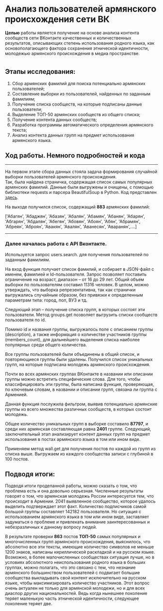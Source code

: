 # **Анализ пользователей армянского происхождения сети ВК**
**Целью** работы является получение на основе анализа контента сообществ сети 
ВКонтакте качественных и количественных результатов, описывающих степень использования 
родного языка, как основополагающего фактора сохранения 
этнической идентичности, молодежью армянского происхождения в медиа пространстве. 
#
## Этапы исследования:
1) Сбор армянских фамилий для поиска потенциально армянских пользователей;
2) Составление выборки из пользователей, найденных по заданным фамилиям;
3) Получение списка сообществ, на которые подписаны данные пользователи;
4) Выделение ТОП-50 армянских сообществ из общего списка;
5) Получение контента данных сообществ;
5) Разработка программы автоматического определения армянского текста;
7) Анализ контекта данных групп на предмет использования армянского языка.

## Ход работы. Немного подробностей и кода
***
На первом этапе сбора данных стояла задача формирования случайной выборки пользователей армянского происхождения.  
Так, была найдена страничка, содержащая список самых популярных армянских фамилий.  Данные были выгружены и очищены, с помощью библиотеки requests и парсера BeautifulSoup в Python. Код представлен [здесь](https://github.com/katemamyan/datamanegment-/blob/master/%D5%A1%D5%A6%D5%A3%D5%A1%D5%B6%D5%B8%D6%82%D5%B6%D5%B6%D5%A5%D6%80%D5%AB%20%D6%81%D5%B8%D6%82%D6%81%D5%A1%D5%AF.ipynb).

На выходе получился список, содержащий **883** армянских фамилий:

['Абагян', 'Абаджян', 'Абазян', 'Абалян', 'Абамян', 'Абанян', 'Абарян', 'Абгарян', 
'Абдалян', 'Абегян', 'Абовян', 'Абоян', 'Абян', 'Абрамян', 'Абреян', 'Аброян', 'Авакян', 
'Авалян', 'Аванесян', 'Аваранян',....]
***
### Далее началась работа с API Вконтакте. 
Используется запрос users.search. для получения пользователей по заданным фамилиям.

На вход функция получает список фамилий, и собирает в JSON-файл с именем, фамилией и Id-пользователя. Запрос позволяет поставить ограничение на возраст, диапазон – от 16 до 29 лет.  Общий объем выборки по пользователям составил 11316 человек. В целом, можно утверждать, что выборка репрезентативна, так как странички выгружались случайным образом, без привязки к определенным параметрам типа: город, пол, ВУЗ и тд.

Следующий этап – получение списка групп, в которых состоят эти пользователи. 
Метод groups.get позволяет выгрузить списки сообществ пользователя по id.

Помимо id и названия группы, выгружалось поле с описанием группы (description), а также информация о количестве участников группы (members_count), для дальнейшего выделения списка наиболее популярных среди общего количества.

Все группы пользователей были объединены в общий список, и повторяющиеся группы были удалены. Получился список уникальных групп, на которые подписана молодежь армянского происхождения.

Почти во всех армянских группах ВКонтакте в названии или описании группы можно встретить специфические слова. Для того, чтобы классифицировать эти группы, была написана функция, проверяющая, по ключевым словам, в названии и описании групп, связана ли группа с Арменией. 

Данная функция послужила фильтром, выявив потенциально армянские группы из всего множества различных сообществ, в которых состоит молодежь. 

Общее количество уникальных групп в выборке составило **87797**, и среди них армянская составляющая равна **2401** группе.
Следующий, заключительный этап анализирует контент данных групп на предмет использования в постах армянского языка в том или ином виде.

Применяем метод wall.get для получения постов по каждой из групп из списка выше. Выгружаем из каждого сообщества записи с глубиной в 100 постов. 

## Подводя итоги:
Подводя итоги проделанной работы, можно сказать о том, что проблема есть и она довольно серьезная. Численные результаты говорят о том, что армянская молодежь России интересуется тем, что происходит в Армении. 2041 выявленное сообщество, которое удалось выделить подтверждает этот факт. Количество подписчиков самой большой группы составляет 142182 пользователя. Но ситуация с использованием армянского языка в том или ином виде, заставляет задуматься о проблеме и привлекать внимание заинтересованных и небезразличных к данному вопросу людей. 


В результате проверки **863** постов **ТОП-50** самых популярных и многочисленных групп армянского происхождения, выяснилось, что абсолютно все эти тексты, имеющие количество символов не меньше 1200 знаков, написаны кириллической раскладкой и на русском языке. Возможно, в более малочисленных сообществах ситуация лучше, но в условиях абсолютного неиспользования родного языка в больших группах, можно полагать, что это связано с тем, что незнание армянского большинством пользователей с подвигает большие сообщества выкладывать свой контент исключительно на русском языке, чтобы максимизировать количество участников.
Этот вопрос очень актуален не только для армянской молодежи, но и для всех диаспор других национальностей. Ведь когда нынешнее поколение теряет маленькую часть этнической идентичности, следующее поколение теряет две. 
